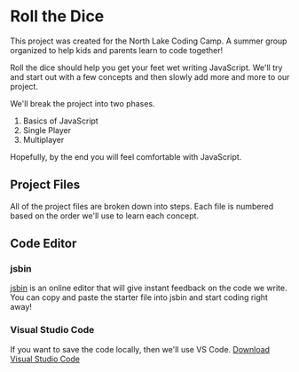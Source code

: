 # Roll the Dice

This project was created for the North Lake Coding Camp. A summer group organized to help kids and parents learn to code together!

Roll the dice should help you get your feet wet writing JavaScript. We'll try and start out with a few concepts and then slowly add more and more to our project.

We'll break the project into two phases.

1.  Basics of JavaScript
2.  Single Player
3.  Multiplayer

Hopefully, by the end you will feel comfortable with JavaScript.

## Project Files

All of the project files are broken down into steps. Each file is numbered based on the order we'll use to learn each concept.

## Code Editor

### jsbin

[jsbin](http://jsbin.com/?html,output) is an online editor that will give instant feedback on the code we write. You can copy and paste the starter file into jsbin and start coding right away!

### Visual Studio Code

If you want to save the code locally, then we'll use VS Code. [Download Visual Studio Code](https://code.visualstudio.com/download)

